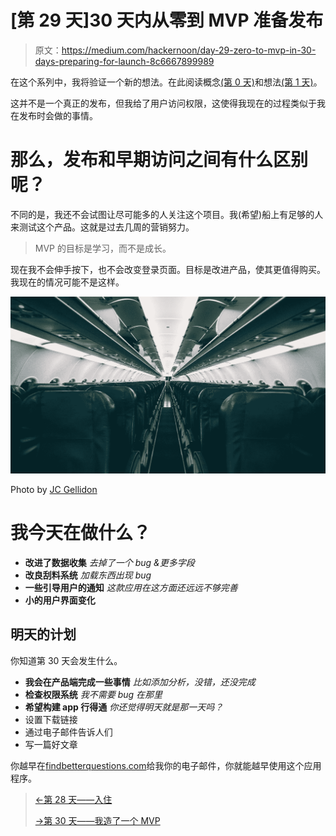 # [第 29 天]30 天内从零到 MVP 准备发布

> 原文：<https://medium.com/hackernoon/day-29-zero-to-mvp-in-30-days-preparing-for-launch-8c6667899989>

在这个系列中，我将验证一个新的想法。在此阅读概念[(第 0 天)](/@EmilBruckner/day-0-zero-to-mvp-in-30-days-what-its-all-about-c39215a531f7)和想法[(第 1 天)](https://hackernoon.com/day-1-zero-to-mvp-in-30-days-idea-plan-69db96f62b3f)。

这并不是一个真正的发布，但我给了用户访问权限，这使得我现在的过程类似于我在发布时会做的事情。

# 那么，发布和早期访问之间有什么区别呢？

不同的是，我还不会试图让尽可能多的人关注这个项目。我(希望)船上有足够的人来测试这个产品。这就是过去几周的营销努力。

> MVP 的目标是学习，而不是成长。

现在我不会伸手按下，也不会改变登录页面。目标是改进产品，使其更值得购买。我现在的情况可能不是这样。

![](img/d440c9c93c78cf8de7d86a816757bbf2.png)

Photo by [JC Gellidon](https://unsplash.com/photos/e3GO5N-x8MY?utm_source=unsplash&utm_medium=referral&utm_content=creditCopyText)

# 我今天在做什么？

*   **改进了数据收集**
    *去掉了一个 bug &更多字段*
*   **改良刮料系统**
    *加载东西出现 bug*
*   **一些引导用户的通知**
    *这款应用在这方面还远远不够完善*
*   **小的用户界面变化**

## 明天的计划

你知道第 30 天会发生什么。

*   **我会在产品端完成一些事情**
    *比如添加分析，没错，还没完成*
*   **检查权限系统**
    *我不需要 bug 在那里*
*   **希望构建 app 行得通** *你还觉得明天就是那一天吗？*
*   设置下载链接
*   通过电子邮件告诉人们
*   写一篇好文章

你越早在[findbetterquestions.com](http://findbetterquestions.com)给我你的电子邮件，你就能越早使用这个应用程序。

> [←第 28 天——入住](/@EmilBruckner/day-28-zero-to-mvp-in-30-days-checking-in-9c6c4c2d95bf)
> 
> [→第 30 天——我造了一个 MVP](/@EmilBruckner/day-30-zero-to-mvp-in-30-days-i-built-an-mvp-f0c1f627c997)